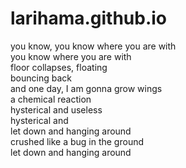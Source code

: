 # larihama.github.io

you know, you know where you are with<br>
you know where you are with<br>
floor collapses, floating<br>
bouncing back<br>
and one day, I am gonna grow wings<br>
a chemical reaction<br>
hysterical and useless<br>
hysterical and<br>
let down and hanging around<br>
crushed like a bug in the ground<br>
let down and hanging around
